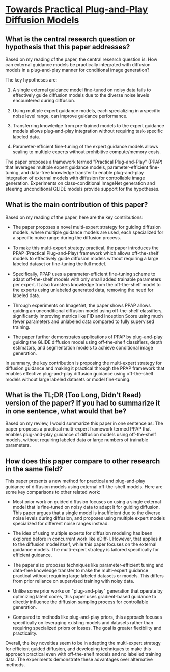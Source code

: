 # [Towards Practical Plug-and-Play Diffusion Models](https://arxiv.org/abs/2212.05973)

## What is the central research question or hypothesis that this paper addresses?

 Based on my reading of the paper, the central research question is: How can external guidance models be practically integrated with diffusion models in a plug-and-play manner for conditional image generation? 

The key hypotheses are:

1) A single external guidance model fine-tuned on noisy data fails to effectively guide diffusion models due to the diverse noise levels encountered during diffusion. 

2) Using multiple expert guidance models, each specializing in a specific noise level range, can improve guidance performance.

3) Transferring knowledge from pre-trained models to the expert guidance models allows plug-and-play integration without requiring task-specific labeled data.

4) Parameter-efficient fine-tuning of the expert guidance models allows scaling to multiple experts without prohibitive compute/memory costs.

The paper proposes a framework termed "Practical Plug-and-Play" (PPAP) that leverages multiple expert guidance models,  parameter-efficient fine-tuning, and data-free knowledge transfer to enable plug-and-play integration of external models with diffusion for controllable image generation. Experiments on class-conditional ImageNet generation and steering unconditional GLIDE models provide support for the hypotheses.


## What is the main contribution of this paper?

 Based on my reading of the paper, here are the key contributions:

- The paper proposes a novel multi-expert strategy for guiding diffusion models, where multiple guidance models are used, each specialized for a specific noise range during the diffusion process. 

- To make this multi-expert strategy practical, the paper introduces the PPAP (Practical Plug-and-Play) framework which allows off-the-shelf models to effectively guide diffusion models without requiring a large labeled dataset or fine-tuning the full model.

- Specifically, PPAP uses a parameter-efficient fine-tuning scheme to adapt off-the-shelf models with only small added trainable parameters per expert. It also transfers knowledge from the off-the-shelf model to the experts using unlabeled generated data, removing the need for labeled data.

- Through experiments on ImageNet, the paper shows PPAP allows guiding an unconditional diffusion model using off-the-shelf classifiers, significantly improving metrics like FID and Inception Score using much fewer parameters and unlabeled data compared to fully supervised training.

- The paper further demonstrates applications of PPAP by plug-and-play guiding the GLIDE diffusion model using off-the-shelf classifiers, depth estimators, and segmentation models to achieve conditional image generation.

In summary, the key contribution is proposing the multi-expert strategy for diffusion guidance and making it practical through the PPAP framework that enables effective plug-and-play diffusion guidance using off-the-shelf models without large labeled datasets or model fine-tuning.


## What is the TL;DR (Too Long, Didn't Read) version of the paper? If you had to summarize it in one sentence, what would that be?

 Based on my review, I would summarize this paper in one sentence as: The paper proposes a practical multi-expert framework termed PPAP that enables plug-and-play guidance of diffusion models using off-the-shelf models, without requiring labeled data or large numbers of trainable parameters.


## How does this paper compare to other research in the same field?

 This paper presents a new method for practical and plug-and-play guidance of diffusion models using external off-the-shelf models. Here are some key comparisons to other related work:

- Most prior work on guided diffusion focuses on using a single external model that is fine-tuned on noisy data to adapt it for guiding diffusion. This paper argues that a single model is insufficient due to the diverse noise levels during diffusion, and proposes using multiple expert models specialized for different noise ranges instead.

- The idea of using multiple experts for diffusion modeling has been explored before in concurrent work like eDiff-I. However, that applies it to the diffusion model itself, while this paper focuses on the external guidance models. The multi-expert strategy is tailored specifically for efficient guidance. 

- The paper also proposes techniques like parameter-efficient tuning and data-free knowledge transfer to make the multi-expert guidance practical without requiring large labeled datasets or models. This differs from prior reliance on supervised training with noisy data.

- Unlike some prior works on "plug-and-play" generation that operate by optimizing latent codes, this paper uses gradient-based guidance to directly influence the diffusion sampling process for controllable generation.

- Compared to methods like plug-and-play priors, this approach focuses specifically on leveraging existing models and datasets rather than requiring specialized priors or losses. The goal is greater flexibility and practicality.

Overall, the key novelties seem to be in adapting the multi-expert strategy for efficient guided diffusion, and developing techniques to make this approach practical even with off-the-shelf models and no labelled training data. The experiments demonstrate these advantages over alternative methods.
